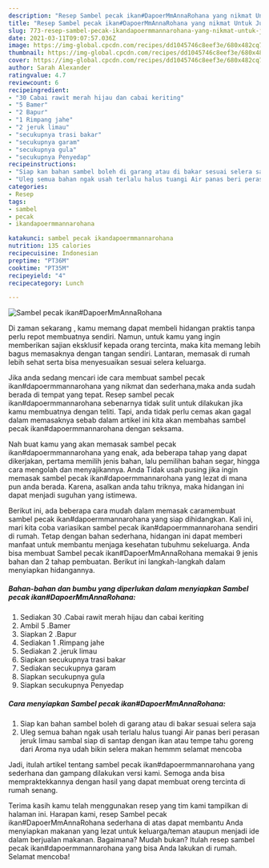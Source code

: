 ```yaml
---
description: "Resep Sambel pecak ikan#DapoerMmAnnaRohana yang nikmat Untuk Jualan"
title: "Resep Sambel pecak ikan#DapoerMmAnnaRohana yang nikmat Untuk Jualan"
slug: 773-resep-sambel-pecak-ikandapoermmannarohana-yang-nikmat-untuk-jualan
date: 2021-03-11T09:07:57.036Z
image: https://img-global.cpcdn.com/recipes/dd1045746c8eef3e/680x482cq70/sambel-pecak-ikandapoermmannarohana-foto-resep-utama.jpg
thumbnail: https://img-global.cpcdn.com/recipes/dd1045746c8eef3e/680x482cq70/sambel-pecak-ikandapoermmannarohana-foto-resep-utama.jpg
cover: https://img-global.cpcdn.com/recipes/dd1045746c8eef3e/680x482cq70/sambel-pecak-ikandapoermmannarohana-foto-resep-utama.jpg
author: Sarah Alexander
ratingvalue: 4.7
reviewcount: 6
recipeingredient:
- "30 Cabai rawit merah hijau dan cabai keriting"
- "5 Bamer"
- "2 Bapur"
- "1 Rimpang jahe"
- "2 jeruk limau"
- "secukupnya trasi bakar"
- "secukupnya garam"
- "secukupnya gula"
- "secukupnya Penyedap"
recipeinstructions:
- "Siap kan bahan sambel boleh di garang atau di bakar sesuai selera saja"
- "Uleg semua bahan ngak usah terlalu halus tuangi Air panas beri perasan jeruk limau sambal siap di santap dengan ikan atau tempe tahu goreng dari Aroma nya udah bikin selera makan hemmm selamat mencoba"
categories:
- Resep
tags:
- sambel
- pecak
- ikandapoermmannarohana

katakunci: sambel pecak ikandapoermmannarohana 
nutrition: 135 calories
recipecuisine: Indonesian
preptime: "PT36M"
cooktime: "PT35M"
recipeyield: "4"
recipecategory: Lunch

---
```



![Sambel pecak ikan#DapoerMmAnnaRohana](https://img-global.cpcdn.com/recipes/dd1045746c8eef3e/680x482cq70/sambel-pecak-ikandapoermmannarohana-foto-resep-utama.jpg)

Di zaman  sekarang , kamu memang dapat membeli hidangan praktis tanpa perlu repot membuatnya sendiri. Namun, untuk kamu yang ingin memberikan sajian eksklusif kepada orang tercinta, maka kita memang lebih bagus memasaknya dengan tangan sendiri. Lantaran, memasak di rumah lebih sehat serta bisa menyesuaikan sesuai selera keluarga.

Jika anda sedang mencari ide cara membuat sambel pecak ikan#dapoermmannarohana yang nikmat dan sederhana,maka anda sudah berada di tempat yang tepat. Resep sambel pecak ikan#dapoermmannarohana  sebenarnya tidak sulit untuk dilakukan jika kamu membuatnya dengan teliti. Tapi, anda tidak perlu cemas akan gagal dalam memasaknya 
sebab dalam artikel ini kita akan membahas sambel pecak ikan#dapoermmannarohana dengan seksama.  



Nah buat kamu yang akan memasak sambel pecak ikan#dapoermmannarohana yang enak, ada beberapa tahap yang dapat dikerjakan, pertama memilih jenis bahan, lalu pemilihan bahan segar, hingga cara mengolah dan menyajikannya. Anda Tidak usah pusing jika ingin memasak sambel pecak ikan#dapoermmannarohana yang lezat di mana pun anda berada. Karena, asalkan anda  tahu triknya, maka hidangan ini dapat menjadi suguhan yang istimewa.

Berikut ini, ada beberapa cara mudah dalam memasak caramembuat sambel pecak ikan#dapoermmannarohana yang siap dihidangkan. Kali ini, mari kita coba variasikan sambel pecak ikan#dapoermmannarohana sendiri di rumah. Tetap dengan bahan sederhana, hidangan ini dapat memberi manfaat untuk membantu menjaga kesehatan tubuhmu sekeluarga. Anda bisa membuat Sambel pecak ikan#DapoerMmAnnaRohana memakai 9 jenis bahan dan 2 tahap pembuatan. Berikut ini langkah-langkah dalam menyiapkan hidangannya.

<!--inarticleads1-->

##### Bahan-bahan dan bumbu yang diperlukan dalam menyiapkan Sambel pecak ikan#DapoerMmAnnaRohana:

1. Sediakan 30 .Cabai rawit merah hijau dan cabai keriting
1. Ambil 5 .Bamer
1. Siapkan 2 .Bapur
1. Sediakan 1 .Rimpang jahe
1. Sediakan 2 .jeruk limau
1. Siapkan secukupnya trasi bakar
1. Sediakan secukupnya garam
1. Siapkan secukupnya gula
1. Siapkan secukupnya Penyedap




<!--inarticleads2-->

##### Cara menyiapkan Sambel pecak ikan#DapoerMmAnnaRohana:

1. Siap kan bahan sambel boleh di garang atau di bakar sesuai selera saja
1. Uleg semua bahan ngak usah terlalu halus tuangi Air panas beri perasan jeruk limau sambal siap di santap dengan ikan atau tempe tahu goreng dari Aroma nya udah bikin selera makan hemmm selamat mencoba




Jadi, itulah artikel tentang  sambel pecak ikan#dapoermmannarohana  yang sederhana dan gampang dilakukan versi kami. Semoga anda bisa mempraktekkannya dengan hasil yang dapat membuat oreng tercinta di rumah senang. 

Terima kasih kamu telah menggunakan resep yang tim kami tampilkan di halaman ini. Harapan kami, resep  Sambel pecak ikan#DapoerMmAnnaRohana sederhana di atas dapat membantu Anda menyiapkan makanan yang lezat untuk keluarga/teman ataupun menjadi ide dalam berjualan makanan. Bagaimana? Mudah bukan? Itulah resep sambel pecak ikan#dapoermmannarohana yang bisa Anda lakukan di rumah. Selamat mencoba!

